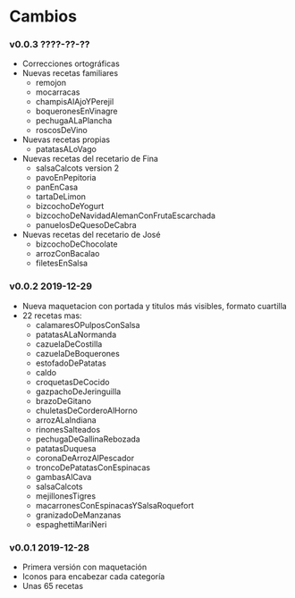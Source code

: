# Cambios

### v0.0.3 ????-??-??

- Correcciones ortográficas
- Nuevas recetas familiares
	- remojon
	- mocarracas
	- champisAlAjoYPerejil
	- boqueronesEnVinagre
	- pechugaALaPlancha
	- roscosDeVino
- Nuevas recetas propias
	- patatasALoVago
- Nuevas recetas del recetario de Fina
	- salsaCalcots version 2
	- pavoEnPepitoria
	- panEnCasa
	- tartaDeLimon
	- bizcochoDeYogurt
	- bizcochoDeNavidadAlemanConFrutaEscarchada
	- panuelosDeQuesoDeCabra
- Nuevas recetas del recetario de José
	- bizcochoDeChocolate
	- arrozConBacalao
	- filetesEnSalsa

### v0.0.2 2019-12-29

- Nueva maquetacion con portada y titulos más visibles, formato cuartilla
- 22 recetas mas:
	- calamaresOPulposConSalsa
	- patatasALaNormanda
	- cazuelaDeCostilla
	- cazuelaDeBoquerones
	- estofadoDePatatas
	- caldo
	- croquetasDeCocido
	- gazpachoDeJeringuilla
	- brazoDeGitano
	- chuletasDeCorderoAlHorno
	- arrozALaIndiana
	- rinonesSalteados
	- pechugaDeGallinaRebozada
	- patatasDuquesa
	- coronaDeArrozAlPescador
	- troncoDePatatasConEspinacas
	- gambasAlCava
	- salsaCalcots
	- mejillonesTigres
	- macarronesConEspinacasYSalsaRoquefort
	- granizadoDeManzanas
	- espaghettiMariNeri

### v0.0.1 2019-12-28

- Primera versión con maquetación
- Iconos para encabezar cada categoría
- Unas 65 recetas



